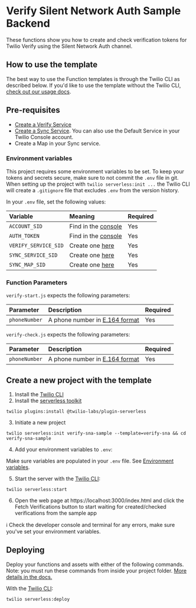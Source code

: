 # Verify Silent Network Auth Sample Backend

These functions show you how to create and check verification tokens for Twilio Verify using the Silent Network Auth channel.

## How to use the template

The best way to use the Function templates is through the Twilio CLI as described below. If you'd like to use the template without the Twilio CLI, [check out our usage docs](../docs/USING_FUNCTIONS.md).

## Pre-requisites

- [Create a Verify Service](https://www.twilio.com/console/verify/services)
- [Create a Sync Service](https://www.twilio.com/console/sync/services). You can also use the Default Service in your Twilio Console account.
- Create a Map in your Sync service.

### Environment variables

This project requires some environment variables to be set. To keep your tokens and secrets secure, make sure to not commit the `.env` file in git. When setting up the project with `twilio serverless:init ...` the Twilio CLI will create a `.gitignore` file that excludes `.env` from the version history.

In your `.env` file, set the following values:

| Variable             | Meaning                                                           | Required |
| :------------------- | :---------------------------------------------------------------- | :------- |
| `ACCOUNT_SID`        | Find in the [console](https://www.twilio.com/console)             | Yes      |
| `AUTH_TOKEN`         | Find in the [console](https://www.twilio.com/console)             | Yes      |
| `VERIFY_SERVICE_SID` | Create one [here](https://www.twilio.com/console/verify/services) | Yes      |
| `SYNC_SERVICE_SID` | Create one [here](https://www.twilio.com/console/sync/services) | Yes      |
| `SYNC_MAP_SID` | Create one [here](https://www.twilio.com/console/sync/services) | Yes      |


### Function Parameters

`verify-start.js` expects the following parameters:

| Parameter      | Description                                 | Required |
| :------------- | :------------------------------------------ | :------- |
| `phoneNumber`      | A phone number in [E.164 format](https://www.twilio.com/docs/glossary/what-e164) | Yes |

`verify-check.js` expects the following parameters:

| Parameter      | Description                                 | Required |
| :------------- | :------------------------------------------ | :------- |
| `phoneNumber`      | A phone number in [E.164 format](https://www.twilio.com/docs/glossary/what-e164) | Yes |


## Create a new project with the template

1. Install the [Twilio CLI](https://www.twilio.com/docs/twilio-cli/quickstart#install-twilio-cli)
2. Install the [serverless toolkit](https://www.twilio.com/docs/labs/serverless-toolkit/getting-started)

```shell
twilio plugins:install @twilio-labs/plugin-serverless
```

3. Initiate a new project

```
twilio serverless:init verify-sna-sample --template=verify-sna && cd verify-sna-sample
```

4. Add your environment variables to `.env`:

Make sure variables are populated in your `.env` file. See [Environment variables](#environment-variables).

5. Start the server with the [Twilio CLI](https://www.twilio.com/docs/twilio-cli/quickstart):

```
twilio serverless:start
```

6. Open the web page at https://localhost:3000/index.html and click the Fetch Verifications button to start waiting for created/checked verifications from the sample app

ℹ️ Check the developer console and terminal for any errors, make sure you've set your environment variables.

## Deploying

Deploy your functions and assets with either of the following commands. Note: you must run these commands from inside your project folder. [More details in the docs.](https://www.twilio.com/docs/labs/serverless-toolkit)

With the [Twilio CLI](https://www.twilio.com/docs/twilio-cli/quickstart):

```
twilio serverless:deploy
```